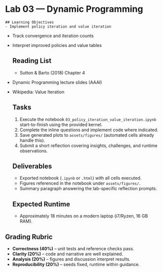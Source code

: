 # Lab 03 — Dynamic Programming

    ## Learning Objectives
    - Implement policy iteration and value iteration
- Track convergence and iteration counts
- Interpret improved policies and value tables

    ## Reading List
    - Sutton & Barto (2018) Chapter 4
- Dynamic Programming lecture slides (AAAI)
- Wikipedia: Value Iteration

    ## Tasks
    1. Execute the notebook `03_policy_iteration_value_iteration.ipynb` start-to-finish using the provided kernel.
    2. Complete the inline questions and implement code where indicated.
    3. Save generated plots to `assets/figures/` (automated cells already handle this).
    4. Submit a short reflection covering insights, challenges, and runtime observations.

    ## Deliverables
    - Exported notebook (`.ipynb` or `.html`) with all cells executed.
    - Figures referenced in the notebook under `assets/figures/`.
    - Summary paragraph answering the lab-specific reflection prompts.

    ## Expected Runtime
    - Approximately 18 minutes on a modern laptop (i7/Ryzen, 16 GB RAM).


## Grading Rubric

- **Correctness (40%)** – unit tests and reference checks pass.
- **Clarity (20%)** – code and narrative are well explained.
- **Analysis (20%)** – figures and discussion interpret results.
- **Reproducibility (20%)** – seeds fixed, runtime within guidance.
